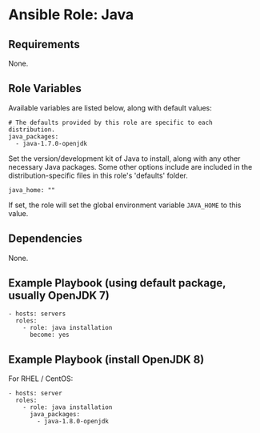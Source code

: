 # Ansible Role: Java

## Requirements

None.

## Role Variables

Available variables are listed below, along with default values:

    # The defaults provided by this role are specific to each distribution.
    java_packages:
      - java-1.7.0-openjdk

Set the version/development kit of Java to install, along with any other necessary Java packages. Some other options include are included in the distribution-specific files in this role's 'defaults' folder.

    java_home: ""

If set, the role will set the global environment variable `JAVA_HOME` to this value.

## Dependencies

None.

## Example Playbook (using default package, usually OpenJDK 7)

    - hosts: servers
      roles:
        - role: java installation
          become: yes

## Example Playbook (install OpenJDK 8)

For RHEL / CentOS:

    - hosts: server
      roles:
        - role: java installation
          java_packages:
            - java-1.8.0-openjdk

